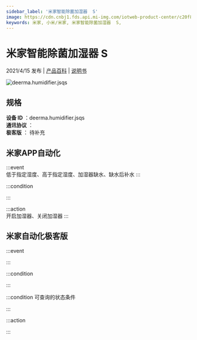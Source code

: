 ```yaml
---
sidebar_label: '米家智能除菌加湿器  S'
image: https://cdn.cnbj1.fds.api.mi-img.com/iotweb-product-center/c20f8089042fe5725de0c85bac5f76cd_2991-1.png?GalaxyAccessKeyId=AKVGLQWBOVIRQ3XLEW&Expires=9223372036854775807&Signature=stR7QQLyM30wMBBIGo1/COSEzLk=
keywords: 米家, 小米/米家, 米家智能除菌加湿器  S, 
---
```

# 米家智能除菌加湿器  S

2021/4/15 发布 | [产品百科](https://home.mi.com/webapp/content/baike/product/index.html?model=deerma.humidifier.jsqs/) | [说明书](https://home.mi.com/views/introduction.html?model=deerma.humidifier.jsqs&region=cn)

![deerma.humidifier.jsqs](https://cdn.cnbj1.fds.api.mi-img.com/iotweb-product-center/c20f8089042fe5725de0c85bac5f76cd_2991-1.png?GalaxyAccessKeyId=AKVGLQWBOVIRQ3XLEW&Expires=9223372036854775807&Signature=stR7QQLyM30wMBBIGo1/COSEzLk=)

## 规格  
> 
**设备 ID** ：deerma.humidifier.jsqs  
**通讯协议** ：  
**极客版**  ： 待补充 


## 米家APP自动化  

:::event  
低于指定湿度、高于指定湿度、加湿器缺水、缺水后补水
:::

:::condition  

:::

:::action   
开启加湿器、关闭加湿器
:::

## 米家自动化极客版  

:::event  

:::

:::condition  

:::

:::condition 可查询的状态条件  

:::

:::action  

:::

        
